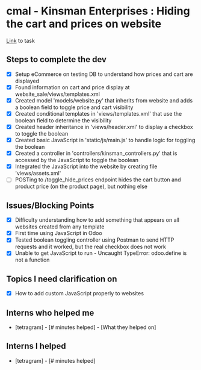# cmal - Kinsman Enterprises : Hiding the cart and prices on website
[Link](https://www.odoo.com/web#id=3361704&cids=3&menu_id=4720&action=4665&active_id=3361672&model=project.task&view_type=form) to task

## Steps to complete the dev
- [X] Setup eCommerce on testing DB to understand how prices and cart are displayed
- [X] Found information on cart and price display at website_sale/views/templates.xml
- [X] Created model 'models/website.py' that inherits from website and adds a boolean field to toggle price and cart visibility
- [X] Created conditional templates in 'views/templates.xml' that use the boolean field to determine the visibility
- [X] Created header inheritance in 'views/header.xml' to display a checkbox to toggle the boolean
- [X] Created basic JavaScript in 'static/js/main.js' to handle logic for toggling the boolean
- [X] Created a controller in 'controllers/kinsman_controllers.py' that is accessed by the JavaScript to toggle the boolean
- [X] Integrated the JavaScript into the website by creating file 'views/assets.xml'
- [ ] POSTing to /toggle_hide_prices endpoint hides the cart button and product price (on the product page), but nothing else

## Issues/Blocking Points
- [X] Difficulty understanding how to add something that appears on all websites created from any template
- [X] First time using JavaScript in Odoo
- [X] Tested boolean toggling controller using Postman to send HTTP requests and it worked, but the real checkbox does not work
- [X] Unable to get JavaScript to run - Uncaught TypeError: odoo.define is not a function

## Topics I need clarification on
- [X] How to add custom JavaScript properly to websites
      
## Interns who helped me
- [tetragram] - [# minutes helped] - [What they helped on]

## Interns I helped
- [tetragram] - [# minutes helped]
